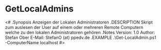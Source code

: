 # GetLocalAdmins

<#
.Synopsis
   Anzeigen der Lokalen Administratoren
.DESCRIPTION
   Skript zum auslesen der User auf einem oder mehreren Remote Computern welche zu den lokalen Administratoren gehören
.Notes
    Version: 1.0
    Author:  Stefan Ober
    E-Mail:  StefanO (at) ppedv.de
.EXAMPLE
   .\Get-LocalAdmin.ps1 -ComputerName localhost
#>

